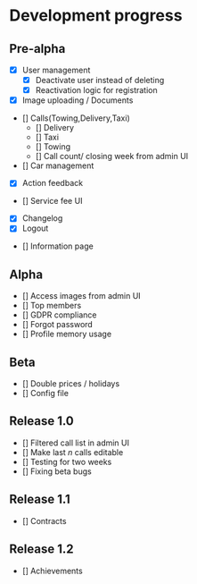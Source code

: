 # Development progress
## Pre-alpha 
- [x] User management
	- [x] Deactivate user instead of deleting
	- [x] Reactivation logic for registration
- [x] Image uploading / Documents
- [] Calls(Towing,Delivery,Taxi)
	- [] Delivery
	- [] Taxi
	- [] Towing
	- [] Call count/ closing week from admin UI
- [] Car management
- [x] Action feedback
- [] Service fee UI
- [x] Changelog
- [x] Logout
- [] Information page
## Alpha
- [] Access images from admin UI
- [] Top members
- [] GDPR compliance 
- [] Forgot password
- [] Profile memory usage
## Beta
- [] Double prices / holidays
- [] Config file
## Release 1.0
- [] Filtered call list in admin UI
- [] Make last *n* calls editable
- [] Testing for two weeks
- [] Fixing beta bugs
## Release 1.1
- [] Contracts
## Release 1.2
- [] Achievements
